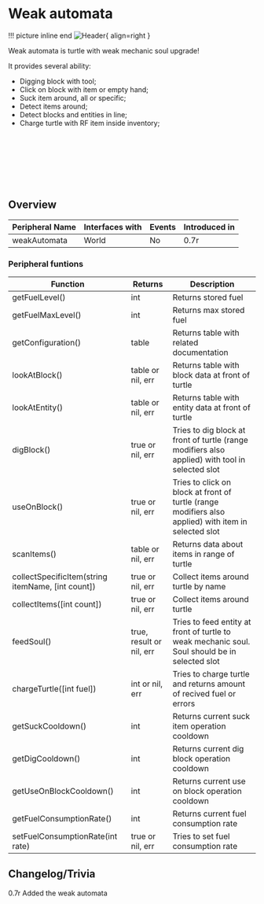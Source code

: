 # Weak automata

!!! picture inline end
    ![Header](){ align=right }

Weak automata is turtle with weak mechanic soul upgrade!

It provides several ability:

- Digging block with tool;
- Click on block with item or empty hand;
- Suck item around, all or specific;
- Detect items around;
- Detect blocks and entities in line;
- Charge turtle with RF item inside inventory;

<br><br><br><br><br><br>

## Overview

| Peripheral Name           | Interfaces with | Events | Introduced in |
| ------------------------- | --------------- | ------ | ------------- |
| weakAutomata              | World           | No     | 0.7r          |

### Peripheral funtions

| Function                                          | Returns                  | Description                                                                                          |
| ------------------------------------------------- | ------------------------ | ---------------------------------------------------------------------------------------------------- |
| getFuelLevel()                                    | int                      | Returns stored fuel                                                                                  |
| getFuelMaxLevel()                                 | int                      | Returns max stored fuel                                                                              |
| getConfiguration()                                | table                    | Returns table with related documentation                                                             |
| lookAtBlock()                                     | table or nil, err        | Returns table with block data at front of turtle                                                     |
| lookAtEntity()                                    | table or nil, err        | Returns table with entity data at front of turtle                                                    |
| digBlock()                                        | true or nil, err         | Tries to dig block at front of turtle (range modifiers also applied) with tool in selected slot      |
| useOnBlock()                                      | true or nil, err         | Tries to click on block at front of turtle (range modifiers also applied) with item in selected slot |
| scanItems()                                       | table or nil, err        | Returns data about items in range of turtle                                                          |
| collectSpecificItem(string itemName, [int count]) | true or nil, err         | Collect items around turtle by name                                                                  |
| collectItems([int count])                         | true or nil, err         | Collect items around turtle                                                                          |
| feedSoul()                                        | true, result or nil, err | Tries to feed entity at front of turtle to weak mechanic soul. Soul should be in selected slot       |
| chargeTurtle([int fuel])                          | int or nil, err          | Tries to charge turtle and returns amount of recived fuel or errors
| getSuckCooldown() | int | Returns current suck item operation cooldown |
| getDigCooldown() | int | Returns current dig block operation cooldown |
| getUseOnBlockCooldown() | int | Returns current use on block operation cooldown |
| getFuelConsumptionRate() | int | Returns current fuel consumption rate |
| setFuelConsumptionRate(int rate) | true or nil, err | Tries to set fuel consumption rate |

## Changelog/Trivia

0.7r
Added the weak automata
